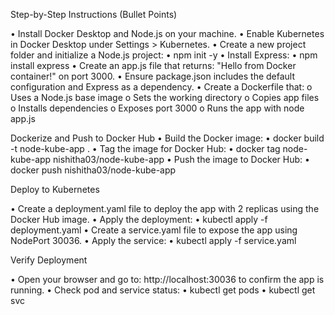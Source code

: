 Step-by-Step Instructions (Bullet Points)

•	Install Docker Desktop and Node.js on your machine.
•	Enable Kubernetes in Docker Desktop under Settings > Kubernetes.
•	Create a new project folder and initialize a Node.js project:
•	npm init -y
•	Install Express:
•	npm install express
•	Create an app.js file that returns:
"Hello from Docker container!" on port 3000.
•	Ensure package.json includes the default configuration and Express as a dependency.
•	Create a Dockerfile that:
o	Uses a Node.js base image
o	Sets the working directory
o	Copies app files
o	Installs dependencies
o	Exposes port 3000
o	Runs the app with node app.js

Dockerize and Push to Docker Hub
•	Build the Docker image:
•	docker build -t node-kube-app .
•	Tag the image for Docker Hub:
•	docker tag node-kube-app nishitha03/node-kube-app
•	Push the image to Docker Hub:
•	docker push nishitha03/node-kube-app



 Deploy to Kubernetes

•	Create a deployment.yaml file to deploy the app with 2 replicas using the Docker Hub image.
•	Apply the deployment:
•	kubectl apply -f deployment.yaml
•	Create a service.yaml file to expose the app using NodePort 30036.
•	Apply the service:
•	kubectl apply -f service.yaml

 Verify Deployment
 
•	Open your browser and go to:
http://localhost:30036
to confirm the app is running.
•	Check pod and service status:
•	kubectl get pods
•	kubectl get svc

